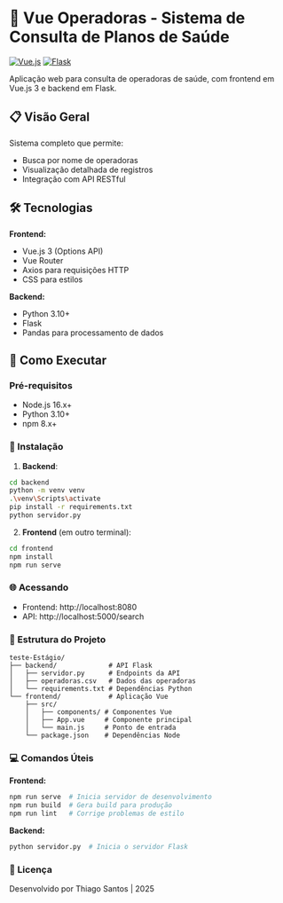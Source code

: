 # 🏥 Vue Operadoras - Sistema de Consulta de Planos de Saúde

[![Vue.js](https://img.shields.io/badge/Vue.js-3.x-brightgreen)](https://vuejs.org/)
[![Flask](https://img.shields.io/badge/Backend-Flask-blue)](https://flask.palletsprojects.com/)

Aplicação web para consulta de operadoras de saúde, com frontend em Vue.js 3 e backend em Flask.

## 📋 Visão Geral

Sistema completo que permite:

- Busca por nome de operadoras
- Visualização detalhada de registros
- Integração com API RESTful

## 🛠️ Tecnologias

**Frontend:**

- Vue.js 3 (Options API)
- Vue Router
- Axios para requisições HTTP
- CSS para estilos

**Backend:**

- Python 3.10+
- Flask
- Pandas para processamento de dados

## 🚀 Como Executar

### Pré-requisitos

- Node.js 16.x+
- Python 3.10+
- npm 8.x+

### 🔧 Instalação

1. **Backend**:

```bash
cd backend
python -m venv venv
.\venv\Scripts\activate
pip install -r requirements.txt
python servidor.py
```

2. **Frontend** (em outro terminal):

```bash
cd frontend
npm install
npm run serve
```

### 🌐 Acessando

- Frontend: http://localhost:8080
- API: http://localhost:5000/search

### 📂 Estrutura do Projeto

```
teste-Estágio/
├── backend/             # API Flask
│   ├── servidor.py      # Endpoints da API
│   ├── operadoras.csv   # Dados das operadoras
│   └── requirements.txt # Dependências Python
└── frontend/            # Aplicação Vue
    ├── src/
    │   ├── components/ # Componentes Vue
    │   ├── App.vue     # Componente principal
    │   └── main.js     # Ponto de entrada
    └── package.json    # Dependências Node
```

### 💻 Comandos Úteis

**Frontend:**

```bash
npm run serve  # Inicia servidor de desenvolvimento
npm run build  # Gera build para produção
npm run lint   # Corrige problemas de estilo
```

**Backend:**

```bash
python servidor.py  # Inicia o servidor Flask
```

### 📝 Licença

Desenvolvido por Thiago Santos | 2025

